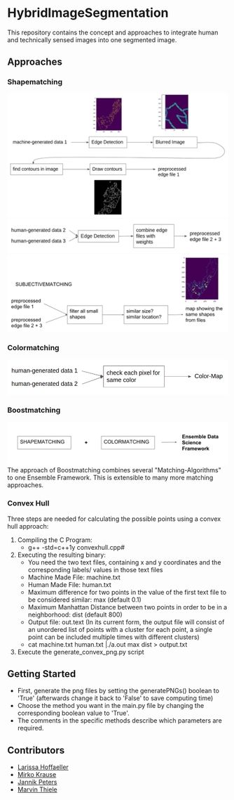 # HybridImageSegmentation

This repository contains the concept and approaches to integrate human and technically sensed images into one segmented image.

## Approaches
### Shapematching
![Shapematching1](https://github.com/Lariiii/HybridImageSegmentation/blob/master/documentation_images/shapematching1.png)
![Shapematching2](https://github.com/Lariiii/HybridImageSegmentation/blob/master/documentation_images/shapematching2.png)
![Shapematching3](https://github.com/Lariiii/HybridImageSegmentation/blob/master/documentation_images/shapematching3.png)

### Colormatching
![Colormatching](https://github.com/Lariiii/HybridImageSegmentation/blob/master/documentation_images/colormatching.png)

### Boostmatching
![Boostmatching](https://github.com/Lariiii/HybridImageSegmentation/blob/master/documentation_images/Boostmatching.png)
The approach of Boostmatching combines several "Matching-Algorithms" to one Ensemble Framework. This is extensible to many more matching approaches.

### Convex Hull
Three steps are needed for calculating the possible points using a convex hull approach:

1. Compiling the C Program:
    - g++ -std=c++1y convexhull.cpp#
2. Executing the resulting binary:
    - You need the two text files, containing x and y coordinates and the corresponding labels/ values in those text files
    - Machine Made File: machine.txt
    - Human Made File: human.txt
    - Maximum difference for two points in the value of the first text file to be considered similar: max (default 0.1)
    - Maximum Manhattan Distance between two points in order to be in a neighborhood: dist (default 800)
    - Output file: out.text (In its current form, the output file will consist of an unordered list of points with a cluster for each point, a single point can be included multiple times with different clusters)
    -  cat machine.txt human.txt |./a.out max dist > output.txt
3. Execute the generate_convex_png.py script

## Getting Started
* First, generate the png files by setting the generatePNGs() boolean to 'True' (afterwards change it back to 'False' to save computing time) 
* Choose the method you want in the main.py file by changing the corresponding boolean value to 'True'.
* The comments in the specific methods describe which parameters are required.


## Contributors
* [Larissa Hoffaeller](https://github.com/Lariiii)
* [Mirko Krause](https://github.com/Miroka96)
* [Jannik Peters](https://github.com/jannikpeters)
* [Marvin Thiele](https://github.com/MarvinThiele)
